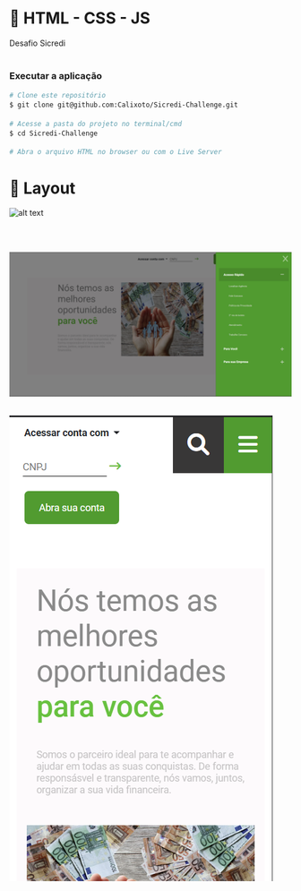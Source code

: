# :page_facing_up: HTML - CSS - JS

Desafio Sicredi
<br>
<br>

### Executar a aplicação

```bash
# Clone este repositório
$ git clone git@github.com:Calixoto/Sicredi-Challenge.git

# Acesse a pasta do projeto no terminal/cmd
$ cd Sicredi-Challenge

# Abra o arquivo HTML no browser ou com o Live Server

```

<!-- DEMO → -->

# :art: Layout

![alt text](https://github.com/Calixoto/Sicredi-Challenge/blob/master/screenn/1.png "Screenshot 1")

<br>
<br>

![alt text](https://github.com/Calixoto/Sicredi-Challenge/blob/master/screen/2.png "Screenshot 1")
<br>
<br>

![alt text](https://github.com/Calixoto/Sicredi-Challenge/blob/master/screen/3.png "Screenshot 1")
